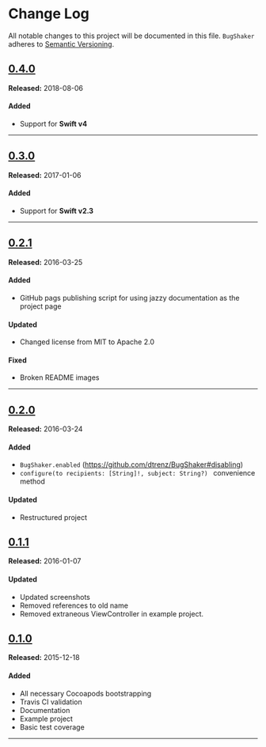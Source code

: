 # Change Log
All notable changes to this project will be documented in this file.
`BugShaker` adheres to [Semantic Versioning](http://semver.org/).

## [0.4.0](https://github.com/dtrenz/BugShaker/releases/tag/0.4.0)
**Released:** 2018-08-06

#### Added
  - Support for **Swift v4**

---

## [0.3.0](https://github.com/dtrenz/BugShaker/releases/tag/0.3.0)
**Released:** 2017-01-06

#### Added
 - Support for **Swift v2.3**

---

## [0.2.1](https://github.com/dtrenz/BugShaker/releases/tag/0.2.1)
**Released:** 2016-03-25

#### Added
 - GitHub pags publishing script for using jazzy documentation as the project page

#### Updated
 - Changed license from MIT to Apache 2.0

#### Fixed
 - Broken README images

---

## [0.2.0](https://github.com/dtrenz/BugShaker/releases/tag/0.2.0)
**Released:** 2016-03-24

#### Added
 - `BugShaker.enabled` (https://github.com/dtrenz/BugShaker#disabling)
 - `configure(to recipients: [String]!, subject: String?) ` convenience method

#### Updated
 - Restructured project


## [0.1.1](https://github.com/dtrenz/BugShaker/releases/tag/0.1.1)
**Released:** 2016-01-07

#### Updated
 - Updated screenshots
 - Removed references to old name
 - Removed extraneous ViewController in example project.


## [0.1.0](https://github.com/dtrenz/BugShaker/releases/tag/0.1.0)
**Released:** 2015-12-18

#### Added
 - All necessary Cocoapods bootstrapping
 - Travis CI validation
 - Documentation
 - Example project
 - Basic test coverage

---
